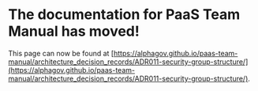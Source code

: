 
# The documentation for PaaS Team Manual has moved!
This page can now be found at [https://alphagov.github.io/paas-team-manual/architecture_decision_records/ADR011-security-group-structure/](https://alphagov.github.io/paas-team-manual/architecture_decision_records/ADR011-security-group-structure/).
